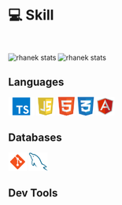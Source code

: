# 💻 Skill
<br /> 

![rhanek stats](https://github-readme-stats.vercel.app/api/top-langs/?username=rhanek&hide_border=true&&count_private=true&count_private=true&layout=compact&langs_count=16&theme=dracula)
![rhanek stats](https://github-readme-stats.vercel.app/api?username=rhanek&show_icons=true&theme=dracula&hide=contribs,prs&cache_secons=1800&hide_border=true&include_all_commits=true&&count_private=true&count_private=true)
## Languages
<p>
  <img  height="38" alingn="left" src="./public/images/ts.png" alt="ts" />
  <img  height="38" alingn="left" src="./public/images/JS.png" alt="Js"/>
  <img  height="38" alingn="left" src="./public/images/html.png" alt="Html" />
  <img  height="38" alingn="left" src="./public/images/css.png" alt="Css" />
  <img  height="38" alingn="left" src="./public/images/angular.png" alt="angular" />
</p>

## Databases
<p>
  <img  height="38" alingn="left" src="./public/images/git.png" alt="git" />
  <img  height="38" alingn="left" src="./public/images/mysql.png" alt="MySQL" />
</p>

## Dev Tools
<p>  
  <img  height="38" alingn="left" src="

